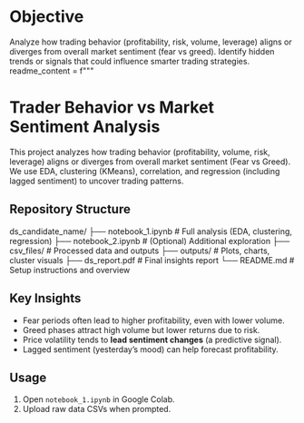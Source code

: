 # Objective
Analyze how trading behavior (profitability, risk, volume, leverage) aligns or diverges from overall market sentiment (fear vs greed). Identify hidden trends or signals that could influence smarter trading strategies.
readme_content = f"""
# Trader Behavior vs Market Sentiment Analysis

This project analyzes how trading behavior (profitability, volume, risk, leverage) aligns or diverges from overall market sentiment (Fear vs Greed). 
We use EDA, clustering (KMeans), correlation, and regression (including lagged sentiment) to uncover trading patterns.

## Repository Structure
ds_candidate_name/
├── notebook_1.ipynb # Full analysis (EDA, clustering, regression)
├── notebook_2.ipynb # (Optional) Additional exploration
├── csv_files/ # Processed data and outputs
├── outputs/ # Plots, charts, cluster visuals
├── ds_report.pdf # Final insights report
└── README.md # Setup instructions and overview

## Key Insights
- Fear periods often lead to higher profitability, even with lower volume.
- Greed phases attract high volume but lower returns due to risk.
- Price volatility tends to **lead sentiment changes** (a predictive signal).
- Lagged sentiment (yesterday’s mood) can help forecast profitability.

## Usage
1. Open `notebook_1.ipynb` in Google Colab.
2. Upload raw data CSVs when prompted.
